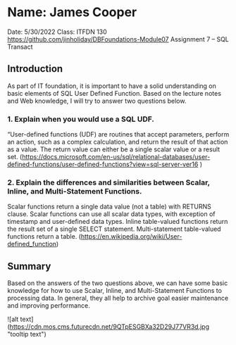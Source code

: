 # Name: James Cooper
Date: 5/30/2022
Class: ITFDN 130
https://github.com/jinholiday/DBFoundations-Module07
Assignment 7 – SQL Transact

## Introduction
As part of IT foundation, it is important to have a solid understanding on basic elements of SQL User Defined Function.  Based on the lecture notes and Web knowledge, I will try to answer two questions below. 
### 1. Explain when you would use a SQL UDF.
“User-defined functions (UDF) are routines that accept parameters, perform an action, such as a complex calculation, and return the result of that action as a value. The return value can either be a single scalar value or a result set. (https://docs.microsoft.com/en-us/sql/relational-databases/user-defined-functions/user-defined-functions?view=sql-server-ver16 ) 
### 2. Explain the differences and similarities between Scalar, Inline, and Multi-Statement Functions.
Scalar functions return a single data value (not a table) with RETURNS clause. Scalar functions can use all scalar data types, with exception of timestamp and user-defined data types. Inline table-valued functions return the result set of a single SELECT statement. Multi-statement table-valued functions return a table. (https://en.wikipedia.org/wiki/User-defined_function) 

## Summary 
Based on the answers of the two questions above, we can have some basic knowledge for how to use Scalar, Inline, and Multi-Statement Functions to processing data.  In general, they all help to archive goal easier maintenance and improving performance. 

![alt text] (https://cdn.mos.cms.futurecdn.net/9QTpESGBXa32D29J77VR3d.jpg "tooltip text")
